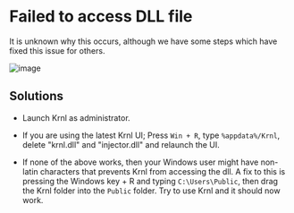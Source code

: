 # Failed to access DLL file
It is unknown why this occurs, although we have some steps which have fixed this issue for others.

![image](https://user-images.githubusercontent.com/57600814/199680683-e1922c90-68d9-4b48-84ef-6ea96467228e.png)

## Solutions
* Launch Krnl as administrator.
* If you are using the latest Krnl UI; Press `Win + R`, type `%appdata%/Krnl`, delete "krnl.dll" and "injector.dll" and relaunch the UI.

* If none of the above works, then your Windows user might have non-latin characters that prevents Krnl from accessing the dll. A fix to this is pressing the Windows key + R and typing `C:\Users\Public`, then drag the Krnl folder into the `Public` folder. Try to use Krnl and it should now work.
